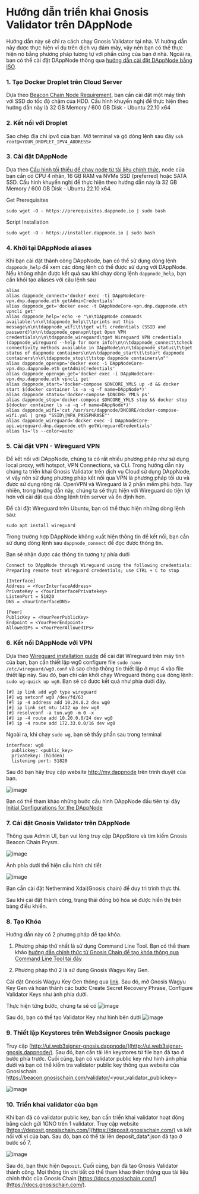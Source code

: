 # Hướng dẫn triển khai Gnosis Validator trên DAppNode

Hướng dẫn này sẽ chỉ ra cách chạy Gnosis Validator tại nhà. Vì hướng dẫn này được thực hiện ví dụ trên dịch vụ đám mây, vậy nên bạn có thể thực hiện nó bằng phương pháp tương tự với phần cứng của bạn ở nhà. Ngoài ra, bạn có thể cài đặt DAppNode thông qua [hướng dẫn cài đặt DAppNode bằng ISO](https://docs.dappnode.io/user/quick-start/core/installation/#iso-installation).

### 1. Tạo Docker Droplet trên Cloud Server
Dựa theo [Beacon Chain Node Requirement](https://docs.gnosischain.com/node/consensus-layer-validator#beacon-chain-node-requirements), bạn cần cài đặt một máy tính với SSD do tốc độ chậm của HDD. Cấu hình khuyến nghị để thực hiện theo hướng dẫn này là 32 GB Memory / 600 GB Disk - Ubuntu 22.10 x64

### 2. Kết nối với Droplet
Sao chép địa chỉ ipv4 của bạn. Mở terminal và gõ dòng lệnh sau đây `ssh root@<YOUR_DROPLET_IPV4_ADDRESS>`

### 3. Cài đặt DAppNode
Dựa theo [Cấu hình tối thiểu để chạy node từ tài liệu chính thức](https://docs.gnosischain.com/node/#requirements), node của bạn cần có CPU 4 nhân, 16 GB RAM và NVMe SSD (preferred) hoặc SATA SSD. Cấu hình khuyến nghị để thực hiện theo hướng dẫn này là 32 GB Memory / 600 GB Disk - Ubuntu 22.10 x64.


Get Prerequisites

```sudo wget -O - https://prerequisites.dappnode.io | sudo bash```

Script Installation

```sudo wget -O - https://installer.dappnode.io | sudo bash```

### 4. Khởi tại DAppNode aliases
Khi bạn cài đặt thành công DAppNode, bạn có thể sử dụng dòng lệnh ```dappnode_help``` để xem các dòng lệnh có thể được sử dụng với DAppNode. Nếu không nhận được kết quả sau khi chạy dòng lệnh ```dappnode_help```, bạn cần khỏi tạo aliases với câu lệnh sau

```
alias
alias dappnode_connect='docker exec -ti DAppNodeCore-vpn.dnp.dappnode.eth getAdminCredentials'
alias dappnode_get='docker exec -t DAppNodeCore-vpn.dnp.dappnode.eth vpncli get'
alias dappnode_help='echo -e "\n\tDAppNode commands available:\n\n\tdappnode_help\t\tprints out this message\n\n\tdappnode_wifi\t\tget wifi credentials (SSID and password)\n\n\tdappnode_openvpn\tget Open VPN credentials\n\n\tdappnode_wireguard\tget Wireguard VPN credentials (dappnode_wireguard --help for more info)\n\n\tdappnode_connect\tcheck connectivity methods available in DAppNode\n\n\tdappnode_status\t\tget status of dappnode containers\n\n\tdappnode_start\t\tstart dappnode containers\n\n\tdappnode_stop\t\tstop dappnode containers\n"'
alias dappnode_openvpn='docker exec -i DAppNodeCore-vpn.dnp.dappnode.eth getAdminCredentials'
alias dappnode_openvpn_get='docker exec -i DAppNodeCore-vpn.dnp.dappnode.eth vpncli get'
alias dappnode_start='docker-compose $DNCORE_YMLS up -d && docker start $(docker container ls -a -q -f name=DAppNode*)'
alias dappnode_status='docker-compose $DNCORE_YMLS ps'
alias dappnode_stop='docker-compose $DNCORE_YMLS stop && docker stop $(docker container ls -a -q -f name=DAppNode*)'
alias dappnode_wifi='cat /usr/src/dappnode/DNCORE/docker-compose-wifi.yml | grep "SSID\|WPA_PASSPHRASE"'
alias dappnode_wireguard='docker exec -i DAppNodeCore-api.wireguard.dnp.dappnode.eth getWireguardCredentials'
alias ls='ls --color=auto'
```

### 5. Cài đặt VPN - Wireguard VPN
Để kết nối với DAppNode, chúng ta có rất nhiều phương pháp như sử dụng local proxy, wifi hotspot, VPN Connections, và CLI. Trong hướng dẫn này chúng ta triển khai Gnosis Validator trên dịch vụ Cloud sử dụng DAppNode, vì vậy nên sử dụng phương pháp kết nối qua VPN là phương pháp tối ưu và được sử dụng rộng rãi. OpenVPN và Wireguard là 2 phần mềm phù hợp. Tuy nhiên, trong hướng dẫn này, chúng ta sẽ thực hiện với Wireguard do tiện lợi hơn với cài dặt qua dòng lệnh trên server và ổn định hơn.

Để cài đặt Wireguard trên Ubuntu, bạn có thể thực hiện những dòng lệnh sau:
```
sudo apt install wireguard
```

Trong trường hợp DAppNode không xuất hiện thông tin để kết nối, bạn cần sử dụng dòng lệnh sau ```dappnode_connect``` để đọc được thông tin.

Bạn sẽ nhận được các thông tin tương tự phía dưới
```
Connect to DAppNode through Wireguard using the following credentials:
Preparing remote text Wireguard credentials; use CTRL + C to stop

[Interface]
Address = <YourInterfaceAddress>
PrivateKey = <YourInterfacePrivatekey>
ListenPort = 51820
DNS = <YourInterfaceDNS>

[Peer]
PublicKey = <YourPeerPublicKey>
Endpoint = <YourPeerEndpoint>
AllowedIPs = <YourPeerAllowedIPs>
```

### 6. Kết nối DAppNode với VPN
Dựa theo [Wireguard installation guide](https://docs.dappnode.io/user-guide/ui/access/vpn/#linux) để cài đặt Wireguard trên máy tính của bạn, bạn cần thiết lập wg0 configure file ```sudo nano /etc/wireguard/wg0.conf``` và sao chép thông tin thiết lập ở mục 4 vào file thiết lập này. 
Sau đó, bạn chỉ cần khởi chạy Wireguard thông qua dòng lệnh: ```sudo wg-quick up wg0```. Bạn sẽ có được kết quả như phía dưới đây.

```
[#] ip link add wg0 type wireguard
[#] wg setconf wg0 /dev/fd/63
[#] ip -4 address add 10.24.0.2 dev wg0
[#] ip link set mtu 1412 up dev wg0
[#] resolvconf -a tun.wg0 -m 0 -x
[#] ip -4 route add 10.20.0.0/24 dev wg0
[#] ip -4 route add 172.33.0.0/16 dev wg0
```

Ngoài ra, khi chạy ```sudo wg```, bạn sẽ thấy phần sau trong terminal

```
interface: wg0
  publickey: <public_key>
  privatekey: (hidden)
  listening port: 51820
```

Sau đó bạn hãy truy cập website http://my.dappnode trên trình duyệt của bạn.

![image](https://user-images.githubusercontent.com/23649434/201589528-7b7edab0-f7f7-48fa-a656-f55b416cd505.png)

Bạn có thể tham khảo những bước cấu hình DAppNode đầu tiên tại đây [Initial Configurations for the DAppNode](https://docs.dappnode.io/first-steps#)

### 7. Cài đặt Gnosis Validator trên DAppNode
Thông qua Admin UI, bạn vui lòng truy cập DAppStore và tìm kiếm Gnosis Beacon Chain Prysm.

![image](https://user-images.githubusercontent.com/23649434/201592661-9111180f-3ab3-49d8-a1ca-c67fa53e5cb2.png)

Ảnh phía dưới thể hiện cấu hình chi tiết

![image](https://user-images.githubusercontent.com/23649434/201593138-663c57bc-5351-41f7-a786-817e4e1a8bcb.png)

Bạn cần cài đặt Nethermind Xdai(Gnosis chain) để duy trì trình thực thi.

Sau khi cài đặt thành công, trạng thái đồng bộ hóa sẽ được hiển thị trên bảng điều khiển.

### 8. Tạo Khóa
Hướng dẫn này có 2 phương pháp để tạo khóa.

1. Phương pháp thứ nhất là sử dụng Command Line Tool.
Bạn có thể tham khảo [hướng dẫn chính thức từ Gnosis Chain để tạo khóa thông qua Command Line Tool tại đây](https://docs.gnosischain.com/node/guide/validator/generate-keys/cli/)

2. Phương pháp thứ 2 là sử dụng Gnosis Wagyu Key Gen.

Cài đặt Gnosis Wagyu Key Gen thông qua [link](https://github.com/alexpeterson91/Gnosis-Wagyu-Key-Gen/releases). Sau đó, mở Gnosis Wagyu Key Gen và hoàn thành các bước Create Secret Recovery Phrase, Configure Validator Keys như ảnh phía dưới.

Thực hiện từng bước, chúng ta sẽ có
![image](https://user-images.githubusercontent.com/23649434/201819925-3e318c83-798f-4397-b860-71f857898804.png)

Sau đó, bạn có thể tạo Validator Key như hình bên dưới
![image](https://user-images.githubusercontent.com/23649434/201820812-5119f61f-c096-4b8d-b4d4-aec960ae7f6f.png)


### 9. Thiết lập Keystores trên Web3signer Gnosis package
Truy cập [http://ui.web3signer-gnosis.dappnode/](http://ui.web3signer-gnosis.dappnode/). Sau đó, bạn cần tải lên keystores từ file bạn đã tạo ở bước phía trước.
Cuối cùng, bạn có validator public key như hình ảnh phía dưới và bạn có thể kiểm tra validator public key thông qua website của Gnosischain. https://beacon.gnosischain.com/validator/<your_validator_publickey>

![image](https://user-images.githubusercontent.com/23649434/201821914-47f9279a-91c2-4dc1-9c86-49dbff4cba78.png)

### 10. Triển khai validator của bạn
Khi bạn đã có validator public key, bạn cần triển khai validator hoạt động bằng cách gửi 1GNO trên 1 validator. Truy cập website [https://deposit.gnosischain.com/](https://deposit.gnosischain.com/) và kết nối với ví của bạn. Sau đó, bạn có thể tải lên deposit_data*.json đã tạo ở bước số 7.

![image](https://user-images.githubusercontent.com/23649434/201823454-dd479504-bcc6-4aa2-8ba3-35df0ad4834f.png)

Sau đó, bạn thực hiện `Deposit`. Cuối cùng, bạn đã tạo Gnosis Validator thành công. Mọi thông tin chi tiết có thể tham khao thêm thông qua tài liệu chính thức của Gnosis Chain [https://docs.gnosischain.com/](https://docs.gnosischain.com/).

